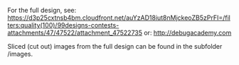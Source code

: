 For the full design, see: 
	https://d3p25cxtnsb4bm.cloudfront.net/auYzAD18iut8nMjckeoZB5zPrFI=/filters:quality(100)/99designs-contests-attachments/47/47522/attachment_47522735
	or:
	http://debugacademy.com

Sliced (cut out) images from the full design can be found in the subfolder /images.
